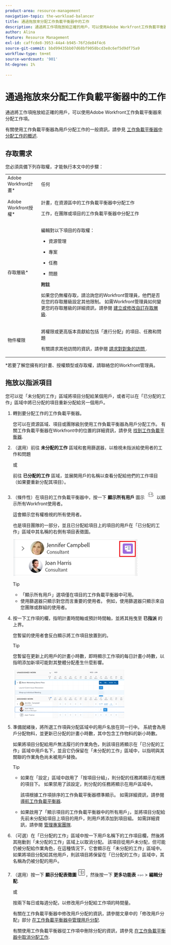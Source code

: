 ```yaml
---
product-area: resource-management
navigation-topic: the-workload-balancer
title: 通過拖放來分配工作負載平衡器中的工作
description: 通過將工作項拖放給正確的用戶，可以使用Adobe Workfront工作負載平衡器來分配工作項。
author: Alina
feature: Resource Management
exl-id: caffcde8-3953-44a4-b945-76f2de84f4c6
source-git-commit: bbd99435bb07d68bf9058bcd3e8c6ef5d9df75a9
workflow-type: tm+mt
source-wordcount: '901'
ht-degree: 1%

---
```


# 通過拖放來分配工作負載平衡器中的工作

<!--remove production and preview preferences at release-->

通過將工作項拖放給正確的用戶，可以使用Adobe Workfront工作負載平衡器來分配工作項。

有關使用工作負載平衡器為用戶分配工作的一般資訊，請參見 [工作負載平衡器中分配工作的概述](../../resource-mgmt/workload-balancer/assign-work-in-workload-balancer.md).

## 存取需求

您必須具備下列存取權，才能執行本文中的步驟：

<table style="table-layout:auto"> 
 <col> 
 <col> 
 <tbody> 
  <tr> 
   <td role="rowheader">Adobe Workfront計畫*</td> 
   <td> <p>任何 </p> </td> 
  </tr> 
  <tr> 
   <td role="rowheader">Adobe Workfront授權*</td> 
   <td> <p>計畫，在資源區中的工作負載平衡器中分配工作</p>
   <p>工作，在團隊或項目的工作負載平衡器中分配工作</p>
 </td> 
  </tr> 
  <tr> 
   <td role="rowheader">存取層級*</td> 
   <td> <p>編輯對以下項目的存取權：</p> 
    <ul> 
     <li> <p>資源管理</p> </li> 
     <li> <p>專案</p> </li> 
     <li> <p>任務</p> </li> 
     <li> <p>問題</p> </li> 
    </ul> <p><b>附註</b>

如果您仍無權存取，請洽詢您的Workfront管理員，他們是否在您的存取層級設定其他限制。 如需Workfront管理員如何變更您的存取層級的詳細資訊，請參閱 <a href="../../administration-and-setup/add-users/configure-and-grant-access/create-modify-access-levels.md" class="MCXref xref">建立或修改自訂存取層級</a>.</p> </td>
</tr> 
  <tr> 
   <td role="rowheader">物件權限</td> 
   <td> <p>將權限或更高版本貢獻給包括「進行分配」的項目、任務和問題</p> <p>有關請求其他訪問的資訊，請參閱 <a href="../../workfront-basics/grant-and-request-access-to-objects/request-access.md" class="MCXref xref">請求對對象的訪問 </a>.</p> </td> 
  </tr> 
 </tbody> 
</table>

&#42;若要了解您擁有的計畫、授權類型或存取權，請聯絡您的Workfront管理員。

## 拖放以指派項目

您可以從「未分配的工作」區域將項目分配給某個用戶，或者可以在「已分配的工作」區域中將已分配的項目重新分配給另一個用戶。

1. 轉到要分配工作的工作負載平衡器。

   您可以在資源區域、項目或團隊級別使用工作負載平衡器為用戶分配工作。 有關工作負載平衡器在Workfront中的位置的詳細資訊，請參見 [找到工作負載平衡器](../../resource-mgmt/workload-balancer/locate-workload-balancer.md).

1. （選用）前往 **未分配的工作** 區域和套用篩選器，以檢視未指派給使用者的工作和問題

   或

   前往 **已分配的工作** 區域，並展開用戶的名稱以查看分配給他們的工作項目（如果要重新分配其項目）。

1. （條件性）在項目的工作負載平衡器中，按一下 **顯示所有用戶** 圖示 ![](assets/show-all-users-icon-project-workload-balancer.png) 以顯示所有Workfront使用者。

   這會顯示您有權檢視的所有使用者。

   也是項目團隊的一部分，並且已分配給項目上的項目的用戶在「已分配的工作」區域中其名稱的右側有項目表徵圖。

   ![](assets/user-on-the-project-indicator-highlighted-project-workload-balancer.png)


   >[!TIP]
   >
   >* 「顯示所有用戶」選項僅在項目的工作負載平衡器中可用。
   >* 使用篩選器只顯示對您而言重要的使用者。 例如，使用篩選器只顯示來自您團隊或群組的使用者。




1. 按一下工作項的欄，指明計畫時間軸或預計時間軸，並將其拖曳至 **已指派** 的上界。

   您暫留的使用者會反白顯示將工作項目放置到的。

   >[!TIP]
   >
   >您暫留在更新上的用戶的計畫小時數，即時顯示工作項的每日計畫小時數，以指明添加新項可能對其整體分配產生什麼影響。

   ![](assets/drag-drop-item-from-unassigned-to-assigned-wb-nwe-350x152.png)

1. 準備就緒後，將所選工作項與分配區域中的用戶名放在同一行中。 系統會為用戶分配物料，並更新已分配的計畫小時數，其中包含工作物料的新小時數。

   如果將項目分配給用戶無法履行的作業角色，則該項目將顯示在「已分配的工作」區域中用戶名下，並且它仍保留在「未分配的工作」區域中，以指明與其關聯的作業角色尚未被用戶替換。

   >[!TIP]
   >
   >* 如果在「設定」區域中啟用了「按項目分組」，則分配的任務將顯示在相應的項目下。 如果禁用了該設定，則分配的任務將顯示在用戶區域中。
      >
      >
      >     該項根據工作項排序的工作負載平衡器標準顯示。 如需詳細資訊，請參閱 [導航工作負載平衡器](../../resource-mgmt/workload-balancer/navigate-the-workload-balancer.md).
   >
   >
   >* 如果啟用了「顯示項目的工作負載平衡器中的所有用戶」，並將項目分配給先前未分配給項目上項目的用戶，則用戶將添加到項目組。 如需詳細資訊，請參閱 [管理專案團隊](../../manage-work/projects/planning-a-project/manage-project-team.md).



1. （可選）在「已分配的工作」區域中按一下用戶名稱下的工作項目欄，然後將其拖動到「未分配的工作」區域上以取消分配。 該項目從用戶未分配，但可能仍被分配給作業角色，在這種情況下，它會顯示在「未分配的工作」區域中。 如果將項目分配給其他用戶，則該項目將保留在「已分配的工作」區域中，其名稱為仍被分配的用戶。
1. （選用）按一下 **顯示分配表徵圖** ![](assets/show-allocations-icon-small.png)，然後按一下 **更多功能表** ![](assets/qs-more-menu.png) > **編輯分配**.

   <!--
   (make sure these are still called this, and that the icon has not changed)
   -->
   或

   按兩下每日或每週分配，以修改用戶分配給工作項的時間量。

   有關在工作負載平衡器中修改用戶分配的資訊，請參閱文章中的「修改用戶分配」部分 [在工作負載平衡器中管理用戶分配](../../resource-mgmt/workload-balancer/manage-user-allocations-workload-balancer.md).

   有關使用工作負載平衡器從工作項中刪除分配的資訊，請參見 [在工作負載平衡器中取消分配工作](../../resource-mgmt/workload-balancer/unassign-work-in-workload-balancer.md).

